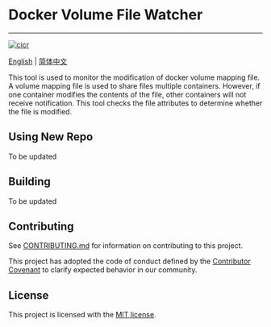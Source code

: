 # Docker Volume File Watcher

---
[![cicr](https://github.com/Gsonovb/DockerVolumeFileWatcher/actions/workflows/build-ci-cr.yml/badge.svg)](https://github.com/Gsonovb/DockerVolumeFileWatcher/actions/workflows/build-ci-cr.yml)

[English](README.md) | [简体中文](README.zh-cn.md)



This tool is used to monitor the modification of docker volume mapping file.
A volume mapping file is used to share files multiple containers. However, if one container modifies the contents of the file, other containers will not receive notification.
This tool checks the file attributes to determine whether the file is modified.

## Using New Repo

To be updated

## Building

To be updated

## Contributing

See [CONTRIBUTING.md](CONTRIBUTING.md) for information on contributing to this project.

This project has adopted the code of conduct defined by the [Contributor Covenant](http://contributor-covenant.org/) 
to clarify expected behavior in our community.

## License

This project is licensed with the [MIT license](LICENSE).

